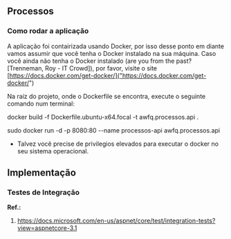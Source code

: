 ## Processos


### Como rodar a aplicação

A aplicação foi contairizada usando Docker, por isso desse ponto em diante vamos 
assumir que você tenha o Docker instalado na sua máquina. Caso você ainda não tenha o Docker
instalado (are you from the past? [Trenneman, Roy - IT Crowd]), por favor, visite o site 
[https://docs.docker.com/get-docker/]("https://docs.docker.com/get-docker/")

Na raíz do projeto, onde o Dockerfile se encontra, execute o seguinte comando num terminal:

docker build -f Dockerfile.ubuntu-x64.focal -t awfq.processos.api .


sudo docker run -d -p 8080:80 --name processos-api awfq.processos.api


* Talvez você precise de privilegios elevados para executar o docker no seu sistema operacional.

## Implementação

### Testes de Integração

**Ref.:**
1. https://docs.microsoft.com/en-us/aspnet/core/test/integration-tests?view=aspnetcore-3.1